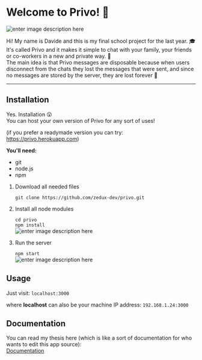 # Welcome to Privo! 👋

![enter image description here](https://i.ibb.co/L99LpyS/log.png)

Hi! My name is Davide and this is my final school project for the last year. 🎓  
It's called Privo and it makes it simple to chat with your family, your friends or co-workers in a new and private way. 💬  
The main idea is that Privo messages are disposable because when users disconnect from the chats they lost the messages that were sent, and since no messages are stored by the server, they are lost forever 😬  

---

## Installation
Yes. Installation 😮  
You can host your own version of Privo for any sort of uses!  

(if you prefer a readymade version you can try: https://privo.herokuapp.com)

**You'll need:**
- git
- node.js
- npm

1. Download all needed files  
  
    `git clone https://github.com/zedux-dev/privo.git`

2. Install all node modules  
  
    `cd privo`  
    `npm install`  
![enter image description here](https://i.ibb.co/nBGjNC6/Schermata-2022-01-24-alle-13-07-35.png)

3. Run the server
  
    `npm start`  
![enter image description here](https://i.ibb.co/JRQ23yM/Schermata-2022-01-24-alle-13-11-18.png%22%20alt=%22Schermata-2022-01-24-alle-13-11-18)

## Usage

Just visit:
`localhost:3000`

where **localhost** can also be your machine IP address:
`192.168.1.24:3000`

## Documentation

You can read my thesis here (which is like a sort of documentation for who wants to edit this app source):  
[Documentation](https://example.com)
